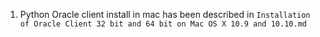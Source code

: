 1. Python Oracle client install in mac has been described in ```Installation of Oracle Client 32 bit and 64 bit on Mac OS X 10.9 and 10.10.md```
